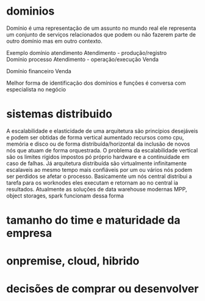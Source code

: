 # dominios
Domínio é uma representação de um assunto no mundo real ele representa um conjunto de serviços relacionados que podem ou não fazerem parte de outro domínio mas em outro contexto.  

Exemplo domínio atendimento 
Atendimento - produção/registro  
Domínio processo 
Atendimento - operação/execução 
Venda 

Domínio financeiro 
Venda  

Melhor forma de identificação dos domínios e funções é conversa com especialista no negócio  


# sistemas distribuido
A escalabilidade e elasticidade de uma arquitetura são princípios desejáveis e podem ser obtidas de forma vertical aumentado recursos como cpu, memória e disco ou de forma distribuída/horizontal da inclusão de novos nós que atuam de forma orquestrada. O problema da escalabilidade vertical são os limites rígidos impostos pó próprio hardware e a continuidade em caso de falhas. Já arquitetura distribuída são virtualmente infinitamente escalaveis ao mesmo tempo mais confiáveis por um ou vários nós podem ser perdidos se afetar o processo. Basicamente um nós central distribui a tarefa para os worknodes eles executam e retornam ao no central ia resultados. Atualmente as soluções de data warehouse modernas MPP, object storages, spark funcionam dessa forma  



# tamanho do time e maturidade da empresa

# onpremise, cloud, hibrido

# decisões de comprar ou desenvolver